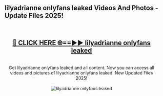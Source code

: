 <h2>lilyadrianne onlyfans leaked Videos And Photos - Update Files 2025!</h2>
<br>
<div align="center">
<h2><a href="https://linkcuts.com/hfmhzwbr" rel="nofollow">🔴 CLICK HERE 🌐==►► lilyadrianne onlyfans leaked</a></h2>
<br>
Get lilyadrianne onlyfans leaked and all content. Now you can access all videos and pictures of lilyadrianne onlyfans leaked. New Updated Files 2025!
<br>
<br>
<a href="https://linkcuts.com/hfmhzwbr" rel="nofollow" data-target="animated-image.originalLink"><img src="https://i.ibb.co.com/WyWwxjT/player-gif2.gif" alt="lilyadrianne onlyfans leaked" style="max-width: 100%; display: inline-block;" data-target="animated-image.originalImage"></a>
</div>
<br>